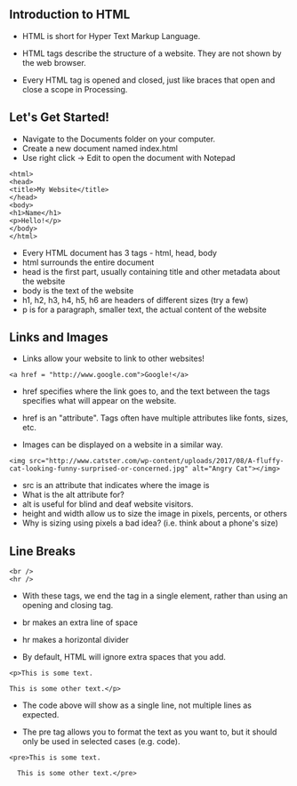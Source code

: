 Introduction to HTML
--------------------

* HTML is short for Hyper Text Markup Language.

* HTML tags describe the structure of a website.  They are not shown by the web browser.

* Every HTML tag is opened and closed, just like braces that open and close a scope in Processing.

Let's Get Started!
------------------

* Navigate to the Documents folder on your computer.
* Create a new document named index.html
* Use right click -> Edit to open the document with Notepad

```
<html>
<head>
<title>My Website</title>
</head>
<body>
<h1>Name</h1>
<p>Hello!</p>
</body>
</html>
```

* Every HTML document has 3 tags - html, head, body
* html surrounds the entire document
* head is the first part, usually containing title and other metadata about the website
* body is the text of the website
* h1, h2, h3, h4, h5, h6 are headers of different sizes (try a few)
* p is for a paragraph, smaller text, the actual content of the website

Links and Images
----------------

* Links allow your website to link to other websites!

```
<a href = "http://www.google.com">Google!</a>
```

* href specifies where the link goes to, and the text between the tags specifies what will appear on the website.
* href is an "attribute".  Tags often have multiple attributes like fonts, sizes, etc.

* Images can be displayed on a website in a similar way.

```
<img src="http://www.catster.com/wp-content/uploads/2017/08/A-fluffy-cat-looking-funny-surprised-or-concerned.jpg" alt="Angry Cat"></img>
```

* src is an attribute that indicates where the image is
* What is the alt attribute for?
* alt is useful for blind and deaf website visitors.
* height and width allow us to size the image in pixels, percents, or others
* Why is sizing using pixels a bad idea? (i.e. think about a phone's size)

Line Breaks
-----------

```
<br />
<hr />
```

* With these tags, we end the tag in a single element, rather than using an opening and closing tag.
* br makes an extra line of space
* hr makes a horizontal divider

* By default, HTML will ignore extra spaces that you add.

```
<p>This is some text.

This is some other text.</p>
```

* The code above will show as a single line, not multiple lines as expected.

* The pre tag allows you to format the text as you want to, but it should only be used in selected cases (e.g. code).

```
<pre>This is some text.

  This is some other text.</pre>
```

